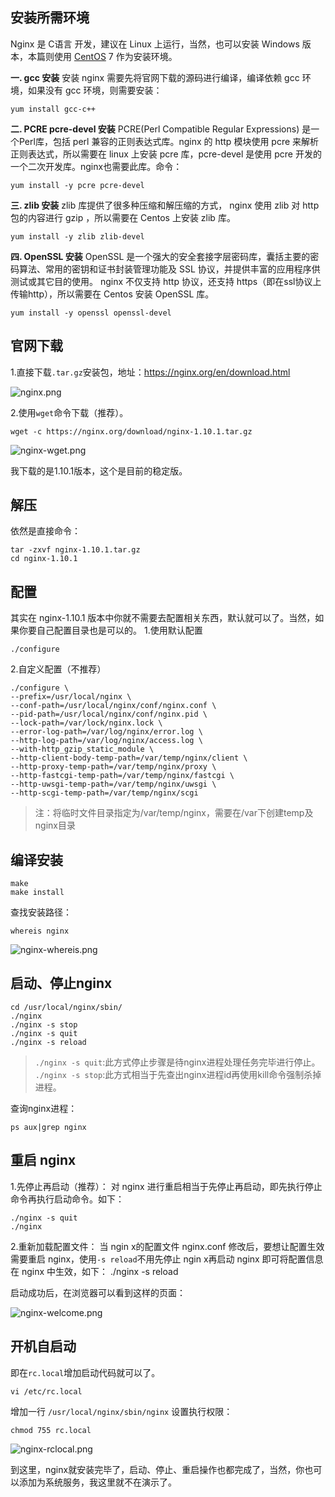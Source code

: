 ## 安装所需环境

Nginx 是 C语言 开发，建议在 Linux 上运行，当然，也可以安装 Windows 版本，本篇则使用 [CentOS](https://www.linuxidc.com/topicnews.aspx?tid=14) 7 作为安装环境。

**一. gcc 安装**
安装 nginx 需要先将官网下载的源码进行编译，编译依赖 gcc 环境，如果没有 gcc 环境，则需要安装：

```
yum install gcc-c++
```

**二. PCRE pcre-devel 安装**
PCRE(Perl Compatible Regular Expressions) 是一个Perl库，包括 perl 兼容的正则表达式库。nginx 的 http 模块使用 pcre 来解析正则表达式，所以需要在 linux 上安装 pcre 库，pcre-devel 是使用 pcre 开发的一个二次开发库。nginx也需要此库。命令：

```
yum install -y pcre pcre-devel
```

**三. zlib 安装**
zlib 库提供了很多种压缩和解压缩的方式， nginx 使用 zlib 对 http 包的内容进行 gzip ，所以需要在 Centos 上安装 zlib 库。

```
yum install -y zlib zlib-devel
```

**四. OpenSSL 安装**
OpenSSL 是一个强大的安全套接字层密码库，囊括主要的密码算法、常用的密钥和证书封装管理功能及 SSL 协议，并提供丰富的应用程序供测试或其它目的使用。
nginx 不仅支持 http 协议，还支持 https（即在ssl协议上传输http），所以需要在 Centos 安装 OpenSSL 库。

```
yum install -y openssl openssl-devel
```

## 官网下载

1.直接下载`.tar.gz`安装包，地址：<https://nginx.org/en/download.html>

![nginx.png](https://www.linuxidc.com/upload/2016_09/160905180451092.png)

2.使用`wget`命令下载（推荐）。

```
wget -c https://nginx.org/download/nginx-1.10.1.tar.gz
```

![nginx-wget.png](https://www.linuxidc.com/upload/2016_09/160905180451091.png)

我下载的是1.10.1版本，这个是目前的稳定版。

## 解压

依然是直接命令：

```
tar -zxvf nginx-1.10.1.tar.gz
cd nginx-1.10.1
```

## 配置

其实在 nginx-1.10.1 版本中你就不需要去配置相关东西，默认就可以了。当然，如果你要自己配置目录也是可以的。
1.使用默认配置

```
./configure
```

2.自定义配置（不推荐）

```
./configure \
--prefix=/usr/local/nginx \
--conf-path=/usr/local/nginx/conf/nginx.conf \
--pid-path=/usr/local/nginx/conf/nginx.pid \
--lock-path=/var/lock/nginx.lock \
--error-log-path=/var/log/nginx/error.log \
--http-log-path=/var/log/nginx/access.log \
--with-http_gzip_static_module \
--http-client-body-temp-path=/var/temp/nginx/client \
--http-proxy-temp-path=/var/temp/nginx/proxy \
--http-fastcgi-temp-path=/var/temp/nginx/fastcgi \
--http-uwsgi-temp-path=/var/temp/nginx/uwsgi \
--http-scgi-temp-path=/var/temp/nginx/scgi
```

> 注：将临时文件目录指定为/var/temp/nginx，需要在/var下创建temp及nginx目录

## 编译安装

```
make
make install
```

查找安装路径：

```
whereis nginx
```

![nginx-whereis.png](https://www.linuxidc.com/upload/2016_09/160905180451094.png)

## 启动、停止nginx

```
cd /usr/local/nginx/sbin/
./nginx 
./nginx -s stop
./nginx -s quit
./nginx -s reload
```

> `./nginx -s quit`:此方式停止步骤是待nginx进程处理任务完毕进行停止。
> `./nginx -s stop`:此方式相当于先查出nginx进程id再使用kill命令强制杀掉进程。

查询nginx进程：

```
ps aux|grep nginx
```

## 重启 nginx

1.先停止再启动（推荐）：
对 nginx 进行重启相当于先停止再启动，即先执行停止命令再执行启动命令。如下：

```
./nginx -s quit
./nginx
```

2.重新加载配置文件：
当 ngin x的配置文件 nginx.conf 修改后，要想让配置生效需要重启 nginx，使用`-s reload`不用先停止 ngin x再启动 nginx 即可将配置信息在 nginx 中生效，如下：
./nginx -s reload

启动成功后，在浏览器可以看到这样的页面：

![nginx-welcome.png](https://www.linuxidc.com/upload/2016_09/160905180451093.png)

## 开机自启动

即在`rc.local`增加启动代码就可以了。

```
vi /etc/rc.local
```

增加一行 `/usr/local/nginx/sbin/nginx`
设置执行权限：

```
chmod 755 rc.local
```

![nginx-rclocal.png](https://www.linuxidc.com/upload/2016_09/160905180451095.png)

到这里，nginx就安装完毕了，启动、停止、重启操作也都完成了，当然，你也可以添加为系统服务，我这里就不在演示了。